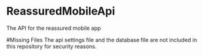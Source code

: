 # ReassuredMobileApi
The API for the reassured mobile app

#Missing Files
The api settings file and the database file are not included in this repository for security reasons.
